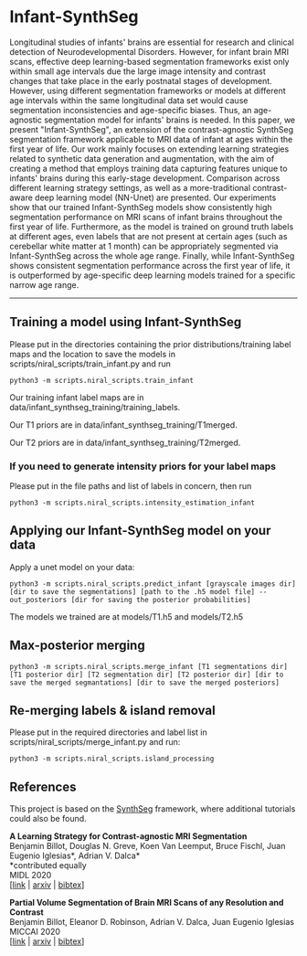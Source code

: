 # Infant-SynthSeg

Longitudinal studies of infants' brains are essential for research and clinical detection of Neurodevelopmental Disorders. However, for infant brain MRI scans, effective deep learning-based  segmentation frameworks exist only within small age intervals due the large image intensity and contrast changes that take place in the early postnatal stages of development. However, using different segmentation frameworks or models at different age intervals within the same longitudinal data set would cause segmentation inconsistencies and age-specific biases. Thus, an age-agnostic segmentation model for infants' brains is needed. In this paper, we present "Infant-SynthSeg", an extension of the contrast-agnostic SynthSeg segmentation framework applicable to MRI data of infant at ages within the first year of life. Our work mainly focuses on extending learning strategies related to synthetic data generation and augmentation, with the aim of creating a method that employs training data capturing features unique to infants' brains during this early-stage development. Comparison across different learning strategy settings, as well as a more-traditional contrast-aware deep learning model (NN-Unet) are presented. Our experiments show that our trained Infant-SynthSeg models show consistently high segmentation performance on MRI scans of infant brains throughout the first year of life. Furthermore, as the model is trained on ground truth labels at different ages, even labels that are not present at certain ages (such as cerebellar white matter at 1 month) can be appropriately segmented via Infant-SynthSeg across the whole age range. Finally, while Infant-SynthSeg shows consistent segmentation performance across the first year of life, it is outperformed by age-specific deep learning models trained for a specific narrow age range.

----------------
## Training a model using Infant-SynthSeg 
Please put in the directories containing the prior distributions/training label maps and the location to save the models in scripts/niral_scripts/train_infant.py and run
```
python3 -m scripts.niral_scripts.train_infant 
```
Our training infant label maps are in data/infant_synthseg_training/training_labels.

Our T1 priors are in data/infant_synthseg_training/T1merged.

Our T2 priors are in data/infant_synthseg_training/T2merged.

### If you need to generate intensity priors for your label maps
Please put in the file paths and list of labels in concern, then run
```
python3 -m scripts.niral_scripts.intensity_estimation_infant
```

## Applying our Infant-SynthSeg model on your data
Apply a unet model on your data:

```
python3 -m scripts.niral_scripts.predict_infant [grayscale images dir] [dir to save the segmentations] [path to the .h5 model file] --out_posteriors [dir for saving the posterior probabilities]
```
The models we trained are at models/T1.h5 and models/T2.h5

## Max-posterior merging

```
python3 -m scripts.niral_scripts.merge_infant [T1 segmentations dir] [T1 posterior dir] [T2 segmentation dir] [T2 posterior dir] [dir to save the merged segmantations] [dir to save the merged posteriors]
```

## Re-merging labels & island removal
Please put in the required directories and label list in scripts/niral_scripts/merge_infant.py and run:

```
python3 -m scripts.niral_scripts.island_processing 
```


## References

This project is based on the [SynthSeg](https://github.com/BBillot/SynthSeg) framework, where additional tutorials could also be found.

**A Learning Strategy for Contrast-agnostic MRI Segmentation** \
Benjamin Billot, Douglas N. Greve, Koen Van Leemput, Bruce Fischl, Juan Eugenio Iglesias*, Adrian V. Dalca* \
*contributed equally \
MIDL 2020 \
[[link](http://proceedings.mlr.press/v121/billot20a.html) | [arxiv](https://arxiv.org/abs/2003.01995) | [bibtex](bibtex.txt)]

**Partial Volume Segmentation of Brain MRI Scans of any Resolution and Contrast** \
Benjamin Billot, Eleanor D. Robinson, Adrian V. Dalca, Juan Eugenio Iglesias \
MICCAI 2020 \
[[link](https://link.springer.com/chapter/10.1007/978-3-030-59728-3_18) | [arxiv](https://arxiv.org/abs/2004.10221) | [bibtex](bibtex.txt)]
